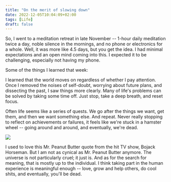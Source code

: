 ```yaml
---
title: "On the merit of slowing down"
date: 2022-12-05T10:04:09+02:00
tags: [Life]
draft: false
---
```


So, I went to a meditation retreat in late November -- 1-hour daily meditation twice a day, noble silence in the mornings, and no phone or electronics for a whole. Well, it was more like 4.5 days, but you get the idea. I had minimal expectations and an open mind coming into this. I expected it to be challenging, especially not having my phone. 

Some of the things I learned that week:

I learned that the world moves on regardless of whether I pay attention. 
Once I removed the noises of self-doubt, worrying about future plans, and dissecting the past, I saw things more clearly. 
Many of life's problems can be solved by taking some time off. Just stop, take a deep breath, and reset focus.

Often life seems like a series of quests. We go after the things we want, get them, and then we want something else. And repeat. Never really stopping to reflect on achievements or failures, it feels like we're stuck in a hamster wheel -- going around and around, and eventually, we're dead. 

![](/images/mr_peanubutter_quote.jpg)

I used to love this Mr. Peanut Butter quote from the hit TV show, Bojack Horseman. But I am not as cynical as Mr. Peanut Butter anymore. The universe is not particularly cruel; it just is. And as for the search for meaning, that is mostly up to the individual. I think taking part in the human experience is meaningful enough -- love, grow and help others, do cool shits, and eventually, you'll be dead.
